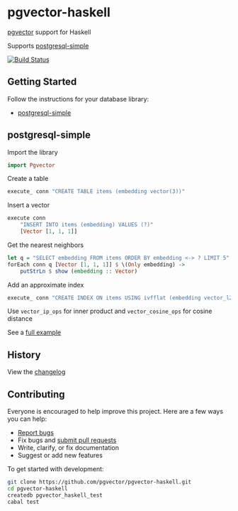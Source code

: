 # pgvector-haskell

[pgvector](https://github.com/pgvector/pgvector) support for Haskell

Supports [postgresql-simple](https://hackage.haskell.org/package/postgresql-simple)

[![Build Status](https://github.com/pgvector/pgvector-haskell/workflows/build/badge.svg?branch=master)](https://github.com/pgvector/pgvector-haskell/actions)

## Getting Started

Follow the instructions for your database library:

- [postgresql-simple](#postgresql-simple)

## postgresql-simple

Import the library

```haskell
import Pgvector
```

Create a table

```haskell
execute_ conn "CREATE TABLE items (embedding vector(3))"
```

Insert a vector

```haskell
execute conn
    "INSERT INTO items (embedding) VALUES (?)"
    [Vector [1, 1, 1]]
```

Get the nearest neighbors

```haskell
let q = "SELECT embedding FROM items ORDER BY embedding <-> ? LIMIT 5"
forEach conn q [Vector [1, 1, 1]] $ \(Only embedding) ->
    putStrLn $ show (embedding :: Vector)
```

Add an approximate index

```haskell
execute_ conn "CREATE INDEX ON items USING ivfflat (embedding vector_l2_ops) WITH (lists = 100)"
```

Use `vector_ip_ops` for inner product and `vector_cosine_ops` for cosine distance

See a [full example](test/Main.hs)

## History

View the [changelog](https://github.com/pgvector/pgvector-haskell/blob/master/CHANGELOG.md)

## Contributing

Everyone is encouraged to help improve this project. Here are a few ways you can help:

- [Report bugs](https://github.com/pgvector/pgvector-haskell/issues)
- Fix bugs and [submit pull requests](https://github.com/pgvector/pgvector-haskell/pulls)
- Write, clarify, or fix documentation
- Suggest or add new features

To get started with development:

```sh
git clone https://github.com/pgvector/pgvector-haskell.git
cd pgvector-haskell
createdb pgvector_haskell_test
cabal test
```
